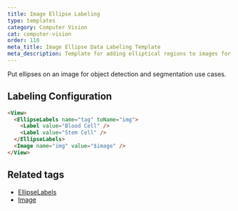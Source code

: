 ```yaml
---
title: Image Ellipse Labeling
type: templates
category: Computer Vision
cat: computer-vision
order: 110
meta_title: Image Ellipse Data Labeling Template
meta_description: Template for adding elliptical regions to images for object detection and segmentation use cases with Label Studio for your machine learning and data science projects.
---
```


Put ellipses on an image for object detection and segmentation use cases. 

## Labeling Configuration 

```html
<View>
  <EllipseLabels name="tag" toName="img">
    <Label value="Blood Cell" />
    <Label value="Stem Cell" />
  </EllipseLabels>
  <Image name="img" value="$image" />
</View>
```

## Related tags

- [EllipseLabels](/tags/ellipselabels.html)
- [Image](/tags/image.html)